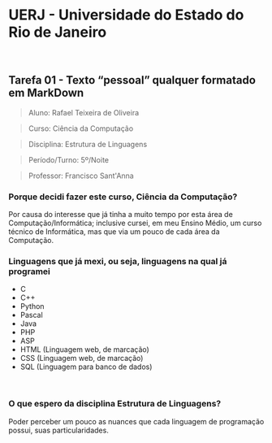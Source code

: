 # UERJ - Universidade do Estado do Rio de Janeiro
&nbsp;
## Tarefa 01 - Texto “pessoal” qualquer formatado em MarkDown

> Aluno: Rafael Teixeira de Oliveira

> Curso: Ciência da Computação

> Disciplina: Estrutura de Linguagens

> Período/Turno: 5º/Noite

> Professor: Francisco Sant'Anna

### Porque decidi fazer este curso, Ciência da Computação?
Por causa do interesse que já tinha a muito tempo por esta área de Computação/Informática; inclusive cursei, em meu Ensino Médio, um curso técnico de Informática, mas que via um pouco de cada área da Computação.
&nbsp;
### Linguagens que já mexi, ou seja, linguagens na qual já programei
* C
* C++
* Python
* Pascal
* Java
* PHP
* ASP
* HTML (Linguagem web, de marcação)
* CSS (Linguagem web, de marcação)
* SQL (Linguagem para banco de dados)

&nbsp;
### O que espero da disciplina Estrutura de Linguagens?

Poder perceber um pouco as nuances que cada linguagem de programação possui, suas particularidades.
